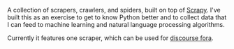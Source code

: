 A collection of scrapers, crawlers, and spiders, built on top of [Scrapy](https://scrapy.org/). I've built this as an exercise to get to know Python better and to collect data that I can feed to machine learning and natural language processing algorithms.

Currently it features one scraper, which can be used for [discourse fora](discourse_forum).
